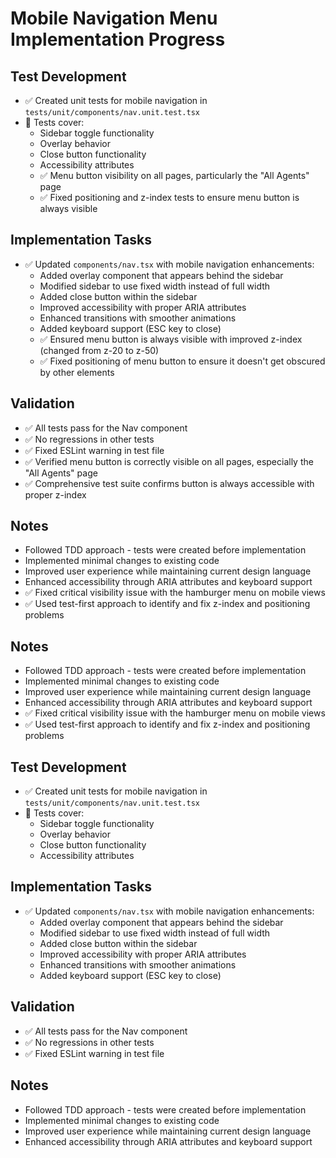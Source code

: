 # Mobile Navigation Menu Implementation Progress

## Test Development
- ✅ Created unit tests for mobile navigation in `tests/unit/components/nav.unit.test.tsx`
- 📝 Tests cover:
  - Sidebar toggle functionality
  - Overlay behavior
  - Close button functionality
  - Accessibility attributes
  - ✅ Menu button visibility on all pages, particularly the "All Agents" page
  - ✅ Fixed positioning and z-index tests to ensure menu button is always visible

## Implementation Tasks
- ✅ Updated `components/nav.tsx` with mobile navigation enhancements:
  - Added overlay component that appears behind the sidebar
  - Modified sidebar to use fixed width instead of full width
  - Added close button within the sidebar
  - Improved accessibility with proper ARIA attributes
  - Enhanced transitions with smoother animations
  - Added keyboard support (ESC key to close)
  - ✅ Ensured menu button is always visible with improved z-index (changed from z-20 to z-50)
  - ✅ Fixed positioning of menu button to ensure it doesn't get obscured by other elements

## Validation
- ✅ All tests pass for the Nav component
- ✅ No regressions in other tests
- ✅ Fixed ESLint warning in test file
- ✅ Verified menu button is correctly visible on all pages, especially the "All Agents" page
- ✅ Comprehensive test suite confirms button is always accessible with proper z-index

## Notes
- Followed TDD approach - tests were created before implementation
- Implemented minimal changes to existing code
- Improved user experience while maintaining current design language
- Enhanced accessibility through ARIA attributes and keyboard support
- ✅ Fixed critical visibility issue with the hamburger menu on mobile views
- ✅ Used test-first approach to identify and fix z-index and positioning problems 

## Notes
- Followed TDD approach - tests were created before implementation
- Implemented minimal changes to existing code
- Improved user experience while maintaining current design language
- Enhanced accessibility through ARIA attributes and keyboard support
- ✅ Fixed critical visibility issue with the hamburger menu on mobile views
- ✅ Used test-first approach to identify and fix z-index and positioning problems 

## Test Development
- ✅ Created unit tests for mobile navigation in `tests/unit/components/nav.unit.test.tsx`
- 📝 Tests cover:
  - Sidebar toggle functionality
  - Overlay behavior
  - Close button functionality
  - Accessibility attributes

## Implementation Tasks
- ✅ Updated `components/nav.tsx` with mobile navigation enhancements:
  - Added overlay component that appears behind the sidebar
  - Modified sidebar to use fixed width instead of full width
  - Added close button within the sidebar
  - Improved accessibility with proper ARIA attributes
  - Enhanced transitions with smoother animations
  - Added keyboard support (ESC key to close)

## Validation
- ✅ All tests pass for the Nav component
- ✅ No regressions in other tests
- ✅ Fixed ESLint warning in test file

## Notes
- Followed TDD approach - tests were created before implementation
- Implemented minimal changes to existing code
- Improved user experience while maintaining current design language
- Enhanced accessibility through ARIA attributes and keyboard support 